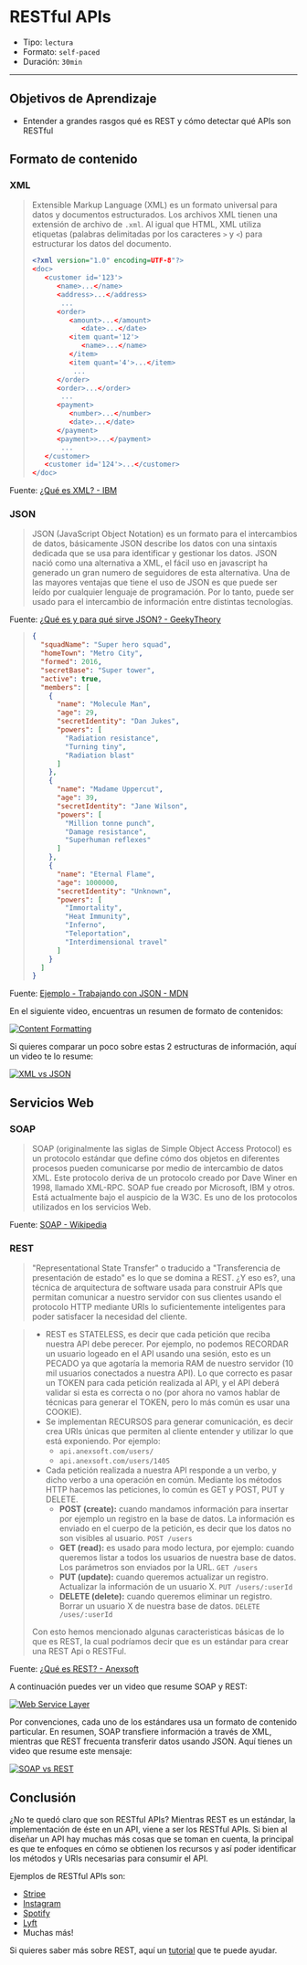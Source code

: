 # RESTful APIs

- Tipo: `lectura`
- Formato: `self-paced`
- Duración: `30min`

***

## Objetivos de Aprendizaje

- Entender a grandes rasgos qué es REST y cómo detectar qué APIs son RESTful

## Formato de contenido

### XML

> Extensible Markup Language (XML) es un formato universal para datos y 
> documentos estructurados. Los archivos XML tienen una extensión de archivo de 
> `.xml`. Al igual que HTML, XML utiliza etiquetas (palabras delimitadas por los 
> caracteres `>` y `<`) para estructurar los datos del documento.
>
> ```xml
> <?xml version="1.0" encoding=UTF-8"?>
> <doc>
>    <customer id='123'>
>       <name>...</name>
>       <address>...</address>
>        ...
>       <order>
>          <amount>...</amount>
>             <date>...</date>
>          <item quant='12'>
>             <name>...</name>
>          </item>
>          <item quant='4'>...</item>
>           ...
>       </order>
>       <order>...</order>
>        ...
>       <payment>
>          <number>...</number>
>          <date>...</date>
>       </payment>
>       <payment>>...</payment>
>        ...
>    </customer>
>    <customer id='124'>...</customer>
> </doc> 
> ```

Fuente: [¿Qué es XML? - IBM](https://www.ibm.com/support/knowledgecenter/es/SSEPGG_8.2.0/com.ibm.db2.ii.doc/opt/c0007799.htm)

### JSON

> JSON (JavaScript Object Notation) es un formato para el intercambios de datos, 
> básicamente JSON describe los datos con una sintaxis dedicada que se usa para 
> identificar y gestionar los datos. JSON nació como una alternativa a XML, el 
> fácil uso en javascript ha generado un gran numero de seguidores de esta 
> alternativa. Una de las mayores ventajas que tiene el uso de JSON es que puede 
> ser leído por cualquier lenguaje de programación. Por lo tanto, puede ser 
> usado para el intercambio de información entre distintas tecnologías.

Fuente: [¿Qué es y para qué sirve JSON? - GeekyTheory](https://geekytheory.com/json-i-que-es-y-para-que-sirve-json/)

> ```json
> {
>   "squadName": "Super hero squad",
>   "homeTown": "Metro City",
>   "formed": 2016,
>   "secretBase": "Super tower",
>   "active": true,
>   "members": [
>     {
>       "name": "Molecule Man",
>       "age": 29,
>       "secretIdentity": "Dan Jukes",
>       "powers": [
>         "Radiation resistance",
>         "Turning tiny",
>         "Radiation blast"
>       ]
>     },
>     {
>       "name": "Madame Uppercut",
>       "age": 39,
>       "secretIdentity": "Jane Wilson",
>       "powers": [
>         "Million tonne punch",
>         "Damage resistance",
>         "Superhuman reflexes"
>       ]
>     },
>     {
>       "name": "Eternal Flame",
>       "age": 1000000,
>       "secretIdentity": "Unknown",
>       "powers": [
>         "Immortality",
>         "Heat Immunity",
>         "Inferno",
>         "Teleportation",
>         "Interdimensional travel"
>       ]
>     }
>   ]
> }
> ```

Fuente: [Ejemplo - Trabajando con JSON - MDN](https://developer.mozilla.org/es/docs/Learn/JavaScript/Objects/JSON)

En el siguiente video, encuentras un resumen de formato de contenidos:

[![Content Formatting](https://img.youtube.com/vi/hTdYO7tKh_k/0.jpg)](https://youtu.be/hTdYO7tKh_k)

Si quieres comparar un poco sobre estas 2 estructuras de información, aquí un
video te lo resume:

[![XML vs JSON](https://img.youtube.com/vi/95X-pHvGBnw/0.jpg)](https://youtu.be/95X-pHvGBnw)

## Servicios Web

### SOAP

> SOAP (originalmente las siglas de Simple Object Access Protocol) es un 
> protocolo estándar que define cómo dos objetos en diferentes procesos pueden 
> comunicarse por medio de intercambio de datos XML. Este protocolo deriva de un 
> protocolo creado por Dave Winer en 1998, llamado XML-RPC. SOAP fue creado por 
> Microsoft, IBM y otros. Está actualmente bajo el auspicio de la W3C. Es uno de 
> los protocolos utilizados en los servicios Web.

Fuente: [SOAP - Wikipedia](https://es.wikipedia.org/wiki/Simple_Object_Access_Protocol)

### REST

> "Representational State Transfer" o traducido a "Transferencia de presentación 
> de estado" es lo que se domina a REST. ¿Y eso es?, una técnica de arquitectura 
> de software usada para construir APIs que permitan comunicar a nuestro servidor 
> con sus clientes usando el protocolo HTTP mediante URIs lo suficientemente 
> inteligentes para poder satisfacer la necesidad del cliente.

> - REST es STATELESS, es decir que cada petición que reciba nuestra API debe 
>   perecer. Por ejemplo, no podemos RECORDAR un usuario logeado en el API 
>   usando una sesión, esto es un PECADO ya que agotaría la memoria RAM de 
>   nuestro servidor (10 mil usuarios conectados a nuestra API). Lo que correcto 
>   es pasar un TOKEN para cada petición realizada al API, y el API deberá 
>   validar si esta es correcta o no (por ahora no vamos hablar de técnicas para 
>   generar el TOKEN, pero lo más común es usar una COOKIE).
> - Se implementan RECURSOS para generar comunicación, es decir crea URIs únicas 
>   que permiten al cliente entender y utilizar lo que está exponiendo. 
>   Por ejemplo:
>   * `api.anexsoft.com/users/`
>   * `api.anexsoft.com/users/1405`
> - Cada petición realizada a nuestra API responde a un verbo, y dicho verbo a 
>   una operación en común. Mediante los métodos HTTP hacemos las peticiones, lo 
>   común es GET y POST, PUT y DELETE.
>   * **POST (create):** cuando mandamos información para insertar por ejemplo un 
>     registro en la base de datos. La información es enviado en el cuerpo de la 
>     petición, es decir que los datos no son visibles al usuario.
>     `POST /users`
>   * **GET (read):** es usado para modo lectura, por ejemplo: cuando queremos 
>     listar a todos los usuarios de nuestra base de datos. Los parámetros son 
>     enviados por la URL.
>     `GET /users`
>   * **PUT (update):** cuando queremos actualizar un registro. Actualizar la 
>     información de un usuario X.
>     `PUT /users/:userId`
>   * **DELETE (delete):** cuando queremos eliminar un registro. Borrar un 
>     usuario X de nuestra base de datos.
>     `DELETE /uses/:userId`
>
> Con esto hemos mencionado algunas caracteristicas básicas de lo que es REST, 
> la cual podríamos decir que es un estándar para crear una REST Api o RESTFul.

Fuente: [¿Qué es REST? - Anexsoft](http://anexsoft.com/p/117/que-es-rest)

A continuación puedes ver un video que resume SOAP y REST:

[![Web Service Layer](https://img.youtube.com/vi/AyQboo5CycM/0.jpg)](https://youtu.be/AyQboo5CycM)

Por convenciones, cada uno de los estándares usa un formato de contenido 
particular. En resumen, SOAP transfiere información a través de XML, mientras
que REST frecuenta transferir datos usando JSON. Aquí tienes un video que resume
este mensaje:

[![SOAP vs REST](https://img.youtube.com/vi/aI1DSeZAEMA/0.jpg)](https://youtu.be/aI1DSeZAEMA)

## Conclusión

¿No te quedó claro que son RESTful APIs? Mientras REST es un estándar, la 
implementación de éste en un API, viene a ser los RESTful APIs. Si bien al 
diseñar un API hay muchas más cosas que se toman en cuenta, la principal es que
te enfoques en cómo se obtienen los recursos y así poder identificar los métodos 
y URIs necesarias para consumir el API.

Ejemplos de RESTful APIs son:

- [Stripe](https://stripe.com/docs/api/php)
- [Instagram](https://www.instagram.com/developer)
- [Spotify](https://developer.spotify.com/web-api/)
- [Lyft](https://developer.lyft.com/docs/overview)
- Muchas más!

Si quieres saber más sobre REST, aquí un [tutorial](http://www.restapitutorial.com/) 
que te puede ayudar.